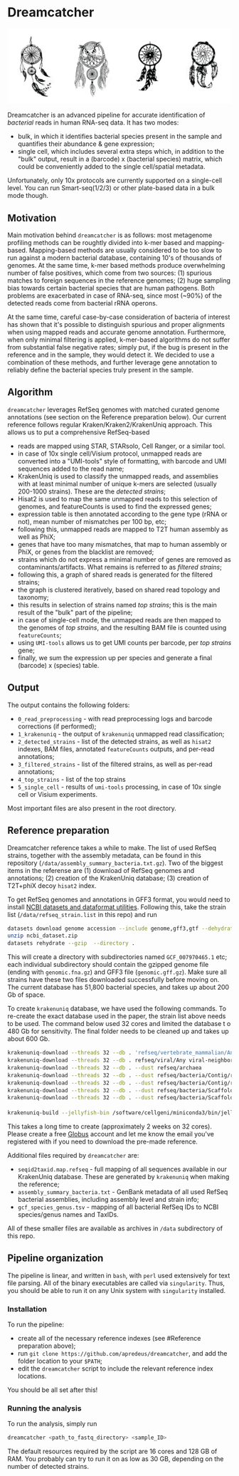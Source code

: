 # Dreamcatcher

<img src="https://github.com/apredeus/dreamcatcher/blob/main/img/dreamcatcher.png">

Dreamcatcher is an advanced pipeline for accurate identification of _bacterial_ reads in human RNA-seq data. It has two modes: 

  - bulk, in which it identifies bacterial species present in the sample and quantifies their abundance & gene expression; 
  - single cell, which includes several extra steps which, in addition to the "bulk" output, result in a (barcode) x (bacterial species) matrix, which could be conveniently added to the single cell/spatial metadata. 

Unfortunately, only 10x protocols are currently supported on a single-cell level. You can run Smart-seq(1/2/3) or other plate-based data in a bulk mode though. 

## Motivation

Main motivation behind `dreamcatcher` is as follows: most metagenome profiling methods can be roughtly divided into k-mer based and mapping-based. Mapping-based methods are usually considered to be too slow to run against a modern bacterial database, containing 10's of thousands of genomes. At the same time, k-mer based methods produce overwhelming number of false positives, which come from two sources: (1) spurious matches to foreign sequences in the reference genomes; (2) huge sampling bias towards certain bacterial species that are human pathogens. Both problems are exacerbated in case of RNA-seq, since most (~90%) of the detected reads come from bacterial rRNA operons. 

At the same time, careful case-by-case consideration of bacteria of interest has shown that it's possible to distinguish spurious and proper alignments when using mapped reads and accurate genome annotation. Furthermore, when only minimal filtering is applied, k-mer-based algorithms do not suffer from substantial false negative rates; simply put, if the bug is present in the reference and in the sample, they would detect it. We decided to use a combination of these methods, and further leverage gene annotation to reliably define the bacterial species truly present in the sample. 

## Algorithm

`dreamcatcher` leverages RefSeq genomes with matched curated genome annotations (see section on the Reference preparation below). Our current reference follows regular Kraken/Kraken2/KrakenUniq approach. This allows us to put a comprehensive RefSeq-based 

  - reads are mapped using STAR, STARsolo, Cell Ranger, or a similar tool. 
  - in case of 10x single cell/Visium protocol, unmapped reads are converted into a "UMI-tools" style of formatting, with barcode and UMI sequences added to the read name; 
  - KrakenUniq is used to classify the unmapped reads, and assemblies with at least minimal number of unique k-mers are selected (usually 200-1000 strains). These are the _detected strains_;
  - Hisat2 is used to map the same unmapped reads to this selection of genomes, and featureCounts is used to find the expressed genes; 
  - expression table is then annotated according to the gene type (rRNA or not), mean number of mismatches per 100 bp, etc;
  - following this, unmapped reads are mapped to T2T human assembly as well as PhiX; 
  - genes that have too many mismatches, that map to human assembly or PhiX, or genes from the blacklist are removed; 
  - strains which do not express a minimal number of genes are removed as contaminants/artifacts. What remains is referred to as _filtered strains_;
  - following this, a graph of shared reads is generated for the filtered strains; 
  - the graph is clustered iteratively, based on shared read topology and taxonomy;
  - this results in selection of strains named _top strains_; this is the main result of the "bulk" part of the pipeline;
  - in case of single-cell mode, the unmapped reads are then mapped to the genomes of _top strains_, and the resulting BAM file is counted using `featureCounts`; 
  - using `UMI-tools` allows us to get UMI counts per barcode, per _top strains_ gene; 
  - finally, we sum the expression up per species and generate a final (barcode) x (species) table. 

## Output 

The output contains the following folders: 

  - `0_read_preprocessing` - with read preprocessing logs and barcode corrections (if performed); 
  - `1_krakenuniq` - the output of `krakenuniq` unmapped read classification; 
  - `2_detected_strains` - list of the detected strains, as well as `hisat2` indexes, BAM files, annotated `featureCounts` outputs, and per-read annotations;
  - `3_filtered_strains` - list of the filtered strains, as well as per-read annotations; 
  - `4_top_strains` - list of the top strains
  - `5_single_cell` - results of `umi-tools` processing, in case of 10x single cell or Visium experiments. 

Most important files are also present in the root directory. 

## Reference preparation 

Dreamcatcher reference takes a while to make. The list of used RefSeq strains, together with the assembly metadata, can be found in this repository (`/data/assembly_summary_bacteria.txt.gz`). Two of the biggest items in the referense are (1) download of RefSeq genomes and annotations; (2) creation of the KrakenUniq database; (3) creation of T2T+phiX decoy `hisat2` index. 

To get RefSeq genomes and annotations in GFF3 format, you would need to install [NCBI datasets and dataformat utilities](https://www.ncbi.nlm.nih.gov/datasets/docs/v2/command-line-tools/download-and-install/). Following this, take the strain list (`/data/refseq_strain.list` in this repo) and run

```bash
datasets download genome accession --include genome,gff3,gtf --dehydrated --inputfile refseq_strain.list
unzip ncbi_dataset.zip
datasets rehydrate --gzip  --directory .
```
This will create a directory with subdirectories named `GCF_007970465.1` etc; each individual subdirectory should contain the gzipped genome file (ending with `genomic.fna.gz`) and GFF3 file (`genomic.gff.gz`). Make sure all strains have these two files downloaded successfully before moving on. The current database has 51,800 bacterial species, and takes up about 200 Gb of space.  

To create `krakenuniq` database, we have used the following commands. To re-create the exact database used in the paper, the strain list above needs to be used. The command below used 32 cores and limited the database t o 480 Gb for sensitivity. The final folder needs to be cleaned up and takes up about 600 Gb. 

```bash
krakenuniq-download --threads 32 --db . 'refseq/vertebrate_mammalian/Any/species_taxid=9606'
krakenuniq-download --threads 32 --db . refseq/viral/Any viral-neighbors
krakenuniq-download --threads 32 --db . --dust refseq/archaea
krakenuniq-download --threads 32 --db . --dust refseq/bacteria/Contig/refseq_category='representative genome'
krakenuniq-download --threads 32 --db . --dust refseq/bacteria/Contig/refseq_category='reference genome'
krakenuniq-download --threads 32 --db . --dust refseq/bacteria/Scaffold/refseq_category='representative genome'
krakenuniq-download --threads 32 --db . --dust refseq/bacteria/Scaffold/refseq_category='reference genome'

krakenuniq-build --jellyfish-bin /software/cellgeni/miniconda3/bin/jellyfish --max-db-size 480 --db . --kmer-len 31 --threads 32 --taxids-for-genomes --taxids-for-sequences
```
This takes a long time to create (approximately 2 weeks on 32 cores). Please create a free [Globus](https://www.globus.org/) account and let me know the email you've registered with if you need to download the pre-made reference. 

Additional files required by `dreamcatcher` are: 

  - `seqid2taxid.map.refseq` - full mapping of all sequences available in our KrakenUniq database. These are generated by `krakenuniq` when making the reference; 
  - `assembly_summary_bacteria.txt` - GenBank metadata of all used RefSeq bacterial assemblies, including assembly level and strain info; 
  - `gcf_species_genus.tsv` - mapping of all bacterial RefSeq IDs to NCBI species/genus names and TaxIDs. 

All of these smaller files are available as archives in `/data` subdirectory of this repo. 

## Pipeline organization 

The pipeline is linear, and written in `bash`, with `perl` used extensively for text file parsing. All of the binary executables are called via `singularity`. Thus, you should be able to run it on any Unix system with `singularity` installed. 

### Installation 

To run the pipeline: 

  - create all of the necessary reference indexes (see #Reference preparation above);
  - run `git clone https://github.com/apredeus/dreamcatcher`, and add the folder location to your `$PATH`; 
  - edit the `dreamcatcher` script to include the relevant reference index locations. 

You should be all set after this! 

### Running the analysis

To run the analysis, simply run 

```bash
dreamcatcher <path_to_fastq_directory> <sample_ID> 
```

The default resources required by the script are 16 cores and 128 GB of RAM. You probably can try to run it on as low as 30 GB, depending on the number of detected strains. 
